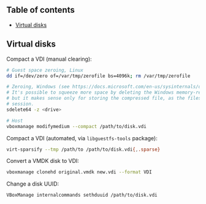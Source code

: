 ## Table of contents

- [Virtual disks](#virtual-disks)

## Virtual disks

Compact a VDI (manual clearing):

```sh
# Guest space zeroing, Linux
dd if=/dev/zero of=/var/tmp/zerofile bs=4096k; rm /var/tmp/zerofile

# Zeroing, Windows (see https://docs.microsoft.com/en-us/sysinternals/downloads/sdelete)
# It's possible to squeeze more space by deleting the Windows memory-related files (C:\*.sys),
# but it makes sense only for storing the compressed file, as the files are recreated on the next
# session.
sdelete64 -z <drive>

# Host
vboxmanage modifymedium --compact /path/to/disk.vdi
```

Compact a VDI (automated, via `libguestfs-tools` package):

```sh
virt-sparsify --tmp /path/to /path/to/disk.vdi{,.sparse}
```

Convert a VMDK disk to VDI:

```sh
vboxmanage clonehd original.vmdk new.vdi --format VDI
```

Change a disk UUID:

```sh
VBoxManage internalcommands sethduuid /path/to/disk.vdi
```

